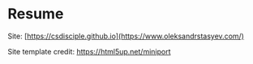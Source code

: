 # Resume
Site: [https://csdisciple.github.io](https://www.oleksandrstasyev.com/)

Site template credit: https://html5up.net/miniport
